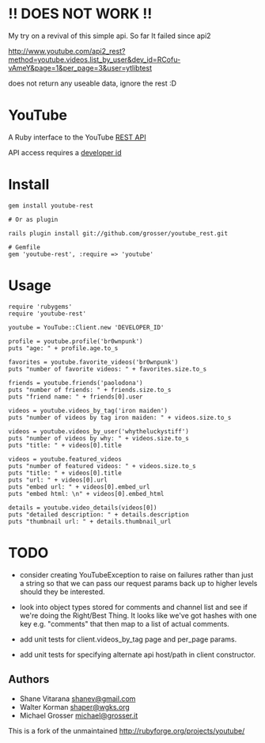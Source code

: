 # !! DOES NOT WORK !!

My try on a revival of this simple api.
So far It failed since api2

http://www.youtube.com/api2_rest?method=youtube.videos.list_by_user&dev_id=RCofu-vAmeY&page=1&per_page=3&user=ytlibtest

does not return any useable data, ignore the rest :D


# YouTube

A Ruby interface to the YouTube [REST API](http://www.youtube.com/dev)

API access requires a [developer id](http://www.youtube.com/my_profile_dev)

# Install

    gem install youtube-rest

    # Or as plugin

    rails plugin install git://github.com/grosser/youtube_rest.git

    # Gemfile
    gem 'youtube-rest', :require => 'youtube'

# Usage

    require 'rubygems'
    require 'youtube-rest'

    youtube = YouTube::Client.new 'DEVELOPER_ID'

    profile = youtube.profile('br0wnpunk')
    puts "age: " + profile.age.to_s

    favorites = youtube.favorite_videos('br0wnpunk')
    puts "number of favorite videos: " + favorites.size.to_s

    friends = youtube.friends('paolodona')
    puts "number of friends: " + friends.size.to_s
    puts "friend name: " + friends[0].user

    videos = youtube.videos_by_tag('iron maiden')
    puts "number of videos by tag iron maiden: " + videos.size.to_s

    videos = youtube.videos_by_user('whytheluckystiff')
    puts "number of videos by why: " + videos.size.to_s
    puts "title: " + videos[0].title

    videos = youtube.featured_videos
    puts "number of featured videos: " + videos.size.to_s
    puts "title: " + videos[0].title
    puts "url: " + videos[0].url
    puts "embed url: " + videos[0].embed_url
    puts "embed html: \n" + videos[0].embed_html

    details = youtube.video_details(videos[0])
    puts "detailed description: " + details.description
    puts "thumbnail url: " + details.thumbnail_url

# TODO
 - consider creating YouTubeException to raise on failures rather than just
  a string so that we can pass our request params back up to higher
  levels should they be interested.

 - look into object types stored for comments and channel list and see if
  we're doing the Right/Best Thing.  It looks like we've got hashes with
  one key e.g. "comments" that then map to a list of actual comments.

 - add unit tests for client.videos_by_tag page and per_page params.

 - add unit tests for specifying alternate api host/path in client
  constructor.


## Authors

 - Shane Vitarana <shanev@gmail.com>
 - Walter Korman  <shaper@wgks.org>
 - Michael Grosser <michael@grosser.it>

This is a fork of the unmaintained http://rubyforge.org/projects/youtube/
